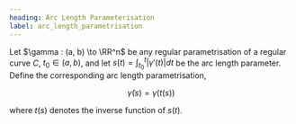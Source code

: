 ```yaml
---
heading: Arc Length Parameterisation
label: arc_length_parametrisation
---
```


Let $\gamma : (a, b) \to \RR^n$ be any regular parametrisation of a regular curve $C$, $t_0 \in (a, b)$, and let $s(t) = \int_{t_0}^t \lvert \gamma'(t) \rvert dt$ be the arc length parameter. Define the corresponding arc length parametrisation,

$$
\tilde{\gamma}(s) = \gamma(t(s))
$$

where $t(s)$ denotes the inverse function of $s(t)$.
